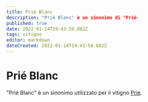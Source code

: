 ```yaml
---
title: Prié Blanc
description: "Prié Blanc" è un sinonimo di "Prié
published: true
date: 2022-01-14T19:43:58.882Z
tags: vitigno
editor: markdown
dateCreated: 2022-01-14T19:43:58.882Z
---
```


# Prié Blanc

"Prié Blanc" è un sinonimo utilizzato per il vitigno [Prié](/vitigni/Italia/bacca-bianca/prie).